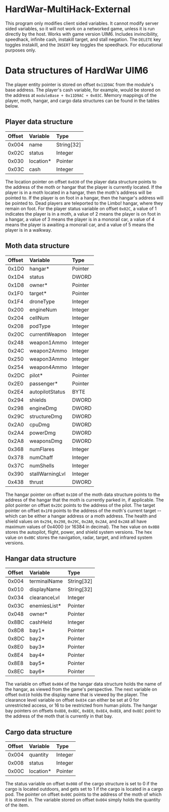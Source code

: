 # HardWar-MultiHack-External
This program only modifies client sided variables. It cannot modify server sided variables,
so it will not work on a networked game, unless it is run directly by the host. Works with
game version UIM6. Includes invincibility, speedhack, infinite cash, instakill target,
and stall negation. The ```DELETE``` key toggles instakill, and the ```INSERT``` key toggles
the speedhack. For educational purposes only.

# Data structures of HardWar UIM6

The player entity pointer is stored on offset
```0x11D9AC``` from the module's base address. The player's cash variable,
for example, would be stored on the address at ```moduleBase + 0x11D9AC + 0x03C```.
Memory mappings of the player, moth, hangar, and cargo data structures can be found
in the tables below.

## Player data structure ##
| **Offset**     | **Variable**    | **Type**       |
| :---           | :---            | :---           |
| 0x004          | name            | String[32]     |
| 0x02C          | status          | Integer        |
| 0x030          | location*       | Pointer        |
| 0x03C          | cash            | Integer        |

The location pointer on offset ```0x030``` of the player data structure
points to the address of the moth or hangar that the player
is currently located. If the player is in a moth located in a hangar,
then the moth's address will be pointed to. If the player is on foot
in a hangar, then the hangar's address will be pointed to. Dead players
are teleported to the Limbo! hangar, where they remain on foot. For the
player status variable on offset ```0x02C```, a value of 1 indicates the
player is in a moth, a value of 2 means the player is on foot in a hangar,
a value of 3 means the player is in a monorail car, a value of 4 means the
player is awaiting a monorail car, and a value of 5 means the player is in a walkway.


## Moth data structure ##
| **Offset**    | **Variable**    | **Type**      |
| :---          | :---            | :---          |
| 0x1D0         | hangar*         | Pointer       |
| 0x1D4         | status          | DWORD         |
| 0x1D8         | owner*          | Pointer       |
| 0x1F0         | target*         | Pointer       |
| 0x1F4         | droneType       | Integer       |
| 0x200         | engineNum       | Integer       |
| 0x204         | cellNum         | Integer       |
| 0x208         | podType         | Integer       |
| 0x20C         | currentWeapon   | Integer       |
| 0x248         | weapon1Ammo     | Integer       |
| 0x24C         | weapon2Ammo     | Integer       |
| 0x250         | weapon3Ammo     | Integer       |
| 0x254         | weapon4Ammo     | Integer       |
| 0x2DC         | pilot*          | Pointer       |
| 0x2E0         | passenger*      | Pointer       |
| 0x2E4         | autopilotStatus | BYTE          |
| 0x294         | shields         | DWORD         |
| 0x298         | engineDmg       | DWORD         |
| 0x29C         | structureDmg    | DWORD         |
| 0x2A0         | cpuDmg          | DWORD         |
| 0x2A4         | powerDmg        | DWORD         |
| 0x2A8         | weaponsDmg      | DWORD         |
| 0x368         | numFlares       | Integer       |
| 0x378         | numChaff        | Integer       |
| 0x37C         | numShells       | Integer       |
| 0x390         | stallWarningLvl | Integer       |
| 0x438         | thrust          | DWORD         |

The hangar pointer on offset ```0x1D0``` of the moth data structure
points to the address of the hangar that the moth is currently parked
in, if applicable. The pilot pointer on offset ```0x2DC``` points to
the address of the pilot. The target pointer on offset ```0x1F0```
points to the address of the moth's current target -- which can be either
a hangar address or a moth address. The health and shield values on
```0x294```, ```0x298```, ```0x29C```, ```0x2A0```, ```0x2A4```, and ```0x2A8```
all have maximum values of 0x4000 (or 16384 in decimal). The hex value on
```0x0B8``` stores the autopilot, flight, power, and shield system versions.
The hex value on ```0x0BC``` stores the navigation, radar, target, and
infrared system versions.


## Hangar data structure ##
| **Offset**    | **Variable**     | **Type**      |
| :---          | :---             | :---          |
| 0x004         | terminalName     | String[32]    |
| 0x010         | displayName      | String[32]    |
| 0x034         | clearanceLvl     | Integer       |
| 0x03C         | enemiesList*     | Pointer       |
| 0x048         | owner*           | Pointer       |
| 0x8BC         | cashHeld         | Integer       |
| 0x8D8         | bay1*            | Pointer       |
| 0x8DC         | bay2*            | Pointer       |
| 0x8E0         | bay3*            | Pointer       |
| 0x8E4         | bay4*            | Pointer       |
| 0x8E8         | bay5*            | Pointer       |
| 0x8EC         | bay6*            | Pointer       |

The variable on offset ```0x004``` of the hangar data structure holds the name of the hangar,
as viewed from the game's perspective. The next variable on offset ```0x010``` holds the
display name that is viewed by the player. The clearance level variable
on offset ```0x034``` can either be set at 0 for unrestricted access, or 16
to be restricted from human pilots. The hangar bay pointers on offsets ```0x8D8```,
```0x8DC```, ```0x8E0```, ```0x8E4```, ```0x8E8```, and ```0x8EC``` point to the address
of the moth that is currently in that bay.


## Cargo data structure ##
| **Offset**      | **Variable**     | **Type**      |
| :---            | :---             | :---          |
| 0x004           | quantity         | Integer       |
| 0x008           | status           | Integer       |
| 0x00C           | location*        | Pointer       |

The status variable on offset ```0x008``` of the cargo structure is set to 0 if the cargo
is located outdoors, and gets set to 1 if the cargo is located in a cargo pod. The pointer
on offset ```0x00C``` points to the address of the moth of which it is stored in. The variable
stored on offset ```0x004``` simply holds the quantity of the item.
